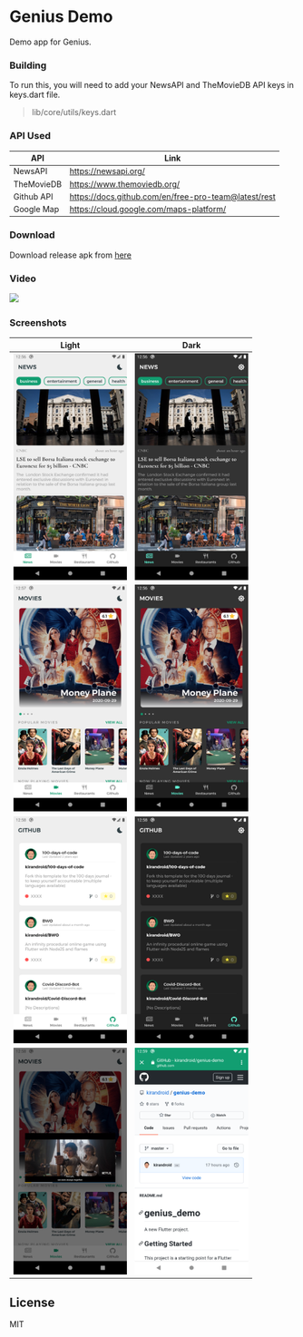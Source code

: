 # Genius Demo
Demo app for Genius.

### Building
To run this, you will need to add your NewsAPI and TheMovieDB API keys in keys.dart file.
> lib/core/utils/keys.dart

### API Used
| API | Link |
| ------ | ------ |
| NewsAPI | https://newsapi.org/ |
| TheMovieDB | https://www.themoviedb.org/ |
| Github API | https://docs.github.com/en/free-pro-team@latest/rest |
| Google Map | https://cloud.google.com/maps-platform/ |

### Download
Download release apk from [here](https://github.com/kirandroid/genius-demo/releases/tag/0.1)

### Video
[![](http://img.youtube.com/vi/4LCR6iExHac/0.jpg)](http://www.youtube.com/watch?v=4LCR6iExHac "")

### Screenshots
Light             |  Dark
:-------------------------:|:-------------------------:
<img width="200" height="400" src="https://raw.githubusercontent.com/kirandroid/genius-demo/master/screenshots/1.png">  |  <img width="200" height="400" src="https://raw.githubusercontent.com/kirandroid/genius-demo/master/screenshots/2.png">
<img width="200" height="400" src="https://raw.githubusercontent.com/kirandroid/genius-demo/master/screenshots/4.png">  |  <img width="200" height="400" src="https://raw.githubusercontent.com/kirandroid/genius-demo/master/screenshots/3.png">
<img width="200" height="400" src="https://raw.githubusercontent.com/kirandroid/genius-demo/master/screenshots/6.png">  |  <img width="200" height="400" src="https://raw.githubusercontent.com/kirandroid/genius-demo/master/screenshots/7.png">
<img width="200" height="400" src="https://raw.githubusercontent.com/kirandroid/genius-demo/master/screenshots/5.png">  |  <img width="200" height="400" src="https://raw.githubusercontent.com/kirandroid/genius-demo/master/screenshots/8.png">

License
----
MIT
